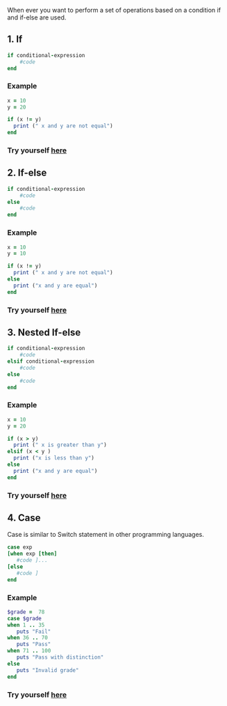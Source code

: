 When ever you want to perform a set of operations based on a condition if and if-else are used.

## 1. If

```ruby
if conditional-expression 
    #code
end
```
### Example

```ruby
x = 10
y = 20

if (x != y) 
  print (" x and y are not equal")
end

```
### Try yourself [here](https://onecompiler.com/ruby/3vv44wfuz)

## 2. If-else

```ruby
if conditional-expression
    #code
else 
    #code
end
```
### Example

```ruby
x = 10
y = 10

if (x != y)  
  print (" x and y are not equal")
else 
  print ("x and y are equal")
end
```
### Try yourself [here](https://onecompiler.com/ruby/3vv452mn5)

## 3. Nested If-else

```ruby
if conditional-expression
    #code
elsif conditional-expression
    #code
else 
    #code
end
```

### Example

```ruby
x = 10
y = 20

if (x > y) 
  print (" x is greater than y")
elsif (x < y ) 
  print ("x is less than y") 
else 
  print ("x and y are equal")
end
```
### Try yourself [here](https://onecompiler.com/ruby/3vv4554xf)


## 4. Case

Case is similar to Switch statement in other programming languages.

```ruby
case exp
[when exp [then]
   #code ]...
[else
   #code ]
end
```
### Example

```ruby
$grade =  78
case $grade
when 1 .. 35
   puts "Fail"
when 36 .. 70
   puts "Pass"
when 71 .. 100
   puts "Pass with distinction"
else
   puts "Invalid grade"
end
```
### Try yourself [here](https://onecompiler.com/ruby/3vv45fqcy)